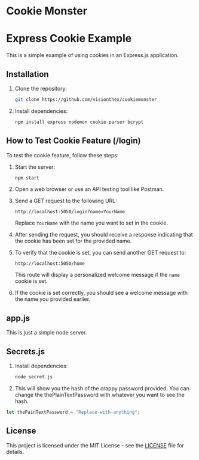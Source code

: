 # Cookie Monster

# Express Cookie Example

This is a simple example of using cookies in an Express.js application.

## Installation

1. Clone the repository:
   ```bash
   git clone https://github.com/visionthex/cookiemonster
   ```

2. Install dependencies:
   ```bash
   npm install express nodemon cookie-parser bcrypt
   ```

## How to Test Cookie Feature (/login)

To test the cookie feature, follow these steps:

1. Start the server:
   ```bash
   npm start
   ```

2. Open a web browser or use an API testing tool like Postman.

3. Send a GET request to the following URL:
   ```
   http://localhost:5050/login?name=YourName
   ```
   Replace `YourName` with the name you want to set in the cookie.

4. After sending the request, you should receive a response indicating that the cookie has been set for the provided name.

5. To verify that the cookie is set, you can send another GET request to:
   ```
   http://localhost:5050/home
   ```
   This route will display a personalized welcome message if the `name` cookie is set.

6. If the cookie is set correctly, you should see a welcome message with the name you provided earlier.

## app.js

This is just a simple node server.

## Secrets.js
1. Install dependencies:
   ```bash
   node secret.js
   ```
2. This will show you the hash of the crappy password provided.  You can change the thePlainTextPassword with whatever you want to see the hash.

```javascript
let thePainTextPassword = "Replace-with-anything";
```
## License

This project is licensed under the MIT License - see the [LICENSE](LICENSE) file for details.
